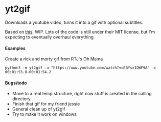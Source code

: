 # yt2gif
Downloads a youtube video, turns it into a gif with optional subtitles.

Based on [this](https://github.com/1-Sisyphe/youCanCodeAGif). WIP. Lots of the code is still under their MIT license, but I'm expecting to eventually overhaul everything. 

#### Examples

Create a rick and morty gif from RTJ's Oh Mama

    python3 -m yt2gif -u "https://www.youtube.com/watch?v=EBYsx1QWF9A" -c 00:01:53.0-00:01:54.2
    
   
#### Bugs/todo

* Move to a real temp structure, right now stuff is created in the calling directory
* Finish that gif for my friend jessie
* General clean up of yt2gif
* Try to make it work on windows
